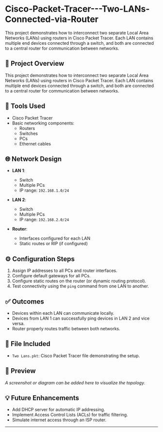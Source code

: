 # Cisco-Packet-Tracer---Two-LANs-Connected-via-Router
This project demonstrates how to interconnect two separate Local Area Networks (LANs) using routers in Cisco Packet Tracer. Each LAN contains multiple end devices connected through a switch, and both are connected to a central router for communication between networks.

## 📝 Project Overview

This project demonstrates how to interconnect two separate Local Area Networks (LANs) using routers in Cisco Packet Tracer. Each LAN contains multiple end devices connected through a switch, and both are connected to a central router for communication between networks.

## 🧰 Tools Used

- Cisco Packet Tracer
- Basic networking components:
  - Routers
  - Switches
  - PCs
  - Ethernet cables

## 🌐 Network Design

- **LAN 1**:
  - Switch
  - Multiple PCs
  - IP range: `192.168.1.0/24`

- **LAN 2**:
  - Switch
  - Multiple PCs
  - IP range: `192.168.2.0/24`

- **Router**:
  - Interfaces configured for each LAN
  - Static routes or RIP (if configured)

## ⚙️ Configuration Steps

1. Assign IP addresses to all PCs and router interfaces.
2. Configure default gateways for all PCs.
3. Configure static routes on the router (or dynamic routing protocol).
4. Test connectivity using the `ping` command from one LAN to another.

## ✅ Outcomes

- Devices within each LAN can communicate locally.
- Devices from LAN 1 can successfully ping devices in LAN 2 and vice versa.
- Router properly routes traffic between both networks.

## 📁 File Included

- `Two Lans.pkt`: Cisco Packet Tracer file demonstrating the setup.

## 📸 Preview

_A screenshot or diagram can be added here to visualize the topology._

## 💡 Future Enhancements

- Add DHCP server for automatic IP addressing.
- Implement Access Control Lists (ACLs) for traffic filtering.
- Simulate internet access through an ISP router.

---
